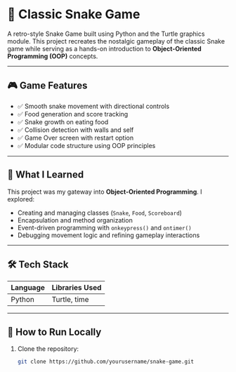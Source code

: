 # 🐍 Classic Snake Game

A retro-style Snake Game built using Python and the Turtle graphics module. This project recreates the nostalgic gameplay of the classic Snake game while serving as a hands-on introduction to **Object-Oriented Programming (OOP)** concepts.

---

## 🎮 Game Features

- ✅ Smooth snake movement with directional controls
- ✅ Food generation and score tracking
- ✅ Snake growth on eating food
- ✅ Collision detection with walls and self
- ✅ Game Over screen with restart option
- ✅ Modular code structure using OOP principles

---

## 🧠 What I Learned

This project was my gateway into **Object-Oriented Programming**. I explored:
- Creating and managing classes (`Snake`, `Food`, `Scoreboard`)
- Encapsulation and method organization
- Event-driven programming with `onkeypress()` and `ontimer()`
- Debugging movement logic and refining gameplay interactions

---

## 🛠️ Tech Stack

| Language | Libraries Used |
|----------|----------------|
| Python   | Turtle, time   |

---

## 🚀 How to Run Locally

1. Clone the repository:
   ```bash
   git clone https://github.com/yourusername/snake-game.git